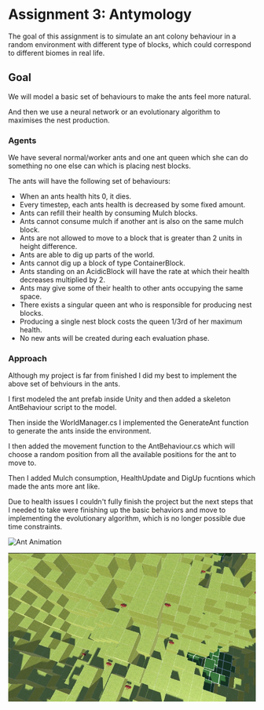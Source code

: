 # Assignment 3: Antymology

The goal of this assignment is to simulate an ant colony behaviour in a random environment with different type of blocks, which could correspond to different biomes in real life.

## Goal

We will model a basic set of behaviours to make the ants feel more natural.

And then we use a neural network or an evolutionary algorithm to maximises the nest production.

### Agents

We have several normal/worker ants and one ant queen which she can do something no one else can which is placing nest blocks.

The ants will have the following set of behaviours:

- When an ants health hits 0, it dies.
- Every timestep, each ants health is decreased by some fixed amount.
- Ants can refill their health by consuming Mulch blocks.
- Ants cannot consume mulch if another ant is also on the same mulch block.
- Ants are not allowed to move to a block that is greater than 2 units in height difference.
- Ants are able to dig up parts of the world.
- Ants cannot dig up a block of type ContainerBlock.
- Ants standing on an AcidicBlock will have the rate at which their health decreases multiplied by 2.
- Ants may give some of their health to other ants occupying the same space.
- There exists a singular queen ant who is responsible for producing nest blocks.
- Producing a single nest block costs the queen 1/3rd of her maximum health.
- No new ants will be created during each evaluation phase.

### Approach

Although my project is far from finished I did my best to implement the above set of behviours in the ants.

I first modeled the ant prefab inside Unity and then added a skeleton AntBehaviour script to the model.

Then inside the WorldManager.cs I implemented the GenerateAnt function to generate the ants inside the environment.

I then added the movement function to the AntBehaviour.cs which will choose a random position from all the available positions for the ant to move to.

Then I added Mulch consumption, HealthUpdate and DigUp fucntions which made the ants more ant like.

Due to health issues I couldn't fully finish the project but the next steps that I needed to take were finishing up the basic behaviors and move to implementing the evolutionary algorithm, which is no longer possible due time constraints.



![Ant Animation](Images/ant.gif) 




![Ant Screenshot](Images/Screen.jpg)